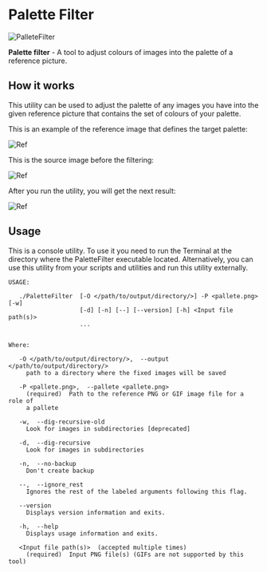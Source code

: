 # Palette Filter
![PalleteFilter](../../screenshots/Tools/console/pallete_filter_128.png ":no-zoom")

**Palette filter** - A tool to adjust colours of images into the palette of a reference picture.

## How it works

This utility can be used to adjust the palette of any images you have into the given reference picture that
contains the set of colours of your palette.

This is an example of the reference image that defines the target palette:

![Ref](../../screenshots/Tools/console/PalleteFilter/reference_example.png ":no-zoom")

This is the source image before the filtering:

![Ref](../../screenshots/Tools/console/PalleteFilter/example_src.png ":no-zoom")

After you run the utility, you will get the next result:

![Ref](../../screenshots/Tools/console/PalleteFilter/example_dst.png ":no-zoom")


## Usage
This is a console utility. To use it you need to run the Terminal at the directory where the PaletteFilter executable
located. Alternatively, you can use this utility from your scripts and utilities and run this utility externally.
```
USAGE: 

   ./PaletteFilter  [-O </path/to/output/directory/>] -P <pallete.png> [-w]
                    [-d] [-n] [--] [--version] [-h] <Input file path(s)>
                    ...


Where: 

   -O </path/to/output/directory/>,  --output </path/to/output/directory/>
     path to a directory where the fixed images will be saved

   -P <pallete.png>,  --pallete <pallete.png>
     (required)  Path to the reference PNG or GIF image file for a role of
     a pallete

   -w,  --dig-recursive-old
     Look for images in subdirectories [deprecated]

   -d,  --dig-recursive
     Look for images in subdirectories

   -n,  --no-backup
     Don't create backup

   --,  --ignore_rest
     Ignores the rest of the labeled arguments following this flag.

   --version
     Displays version information and exits.

   -h,  --help
     Displays usage information and exits.

   <Input file path(s)>  (accepted multiple times)
     (required)  Input PNG file(s) (GIFs are not supported by this tool)
```

